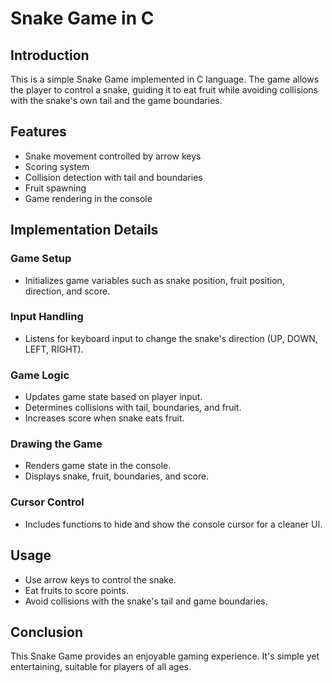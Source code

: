 # Snake Game in C

## Introduction
This is a simple Snake Game implemented in C language. The game allows the player to control a snake, guiding it to eat fruit while avoiding collisions with the snake's own tail and the game boundaries.

## Features
- Snake movement controlled by arrow keys
- Scoring system
- Collision detection with tail and boundaries
- Fruit spawning
- Game rendering in the console

## Implementation Details
### Game Setup
- Initializes game variables such as snake position, fruit position, direction, and score.

### Input Handling
- Listens for keyboard input to change the snake's direction (UP, DOWN, LEFT, RIGHT).

### Game Logic
- Updates game state based on player input.
- Determines collisions with tail, boundaries, and fruit.
- Increases score when snake eats fruit.

### Drawing the Game
- Renders game state in the console.
- Displays snake, fruit, boundaries, and score.

### Cursor Control
- Includes functions to hide and show the console cursor for a cleaner UI.

## Usage
- Use arrow keys to control the snake.
- Eat fruits to score points.
- Avoid collisions with the snake's tail and game boundaries.

## Conclusion
This Snake Game provides an enjoyable gaming experience. It's simple yet entertaining, suitable for players of all ages.

